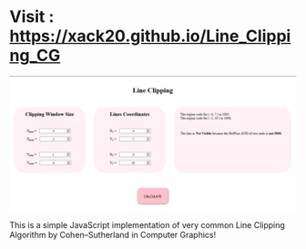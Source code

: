 # Visit : https://xack20.github.io/Line_Clipping_CG
![WebView](view.png)

This is a simple JavaScript implementation of very common Line Clipping Algorithm by Cohen–Sutherland in Computer Graphics!
